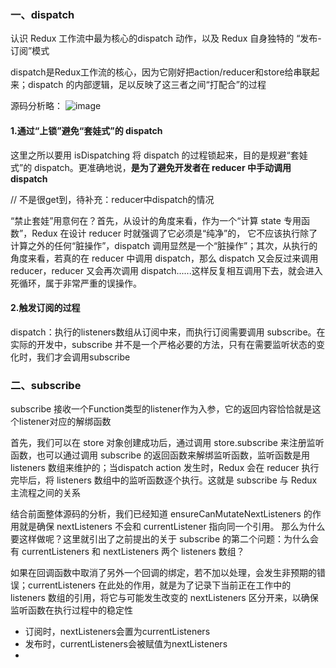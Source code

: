 ### 一、dispatch

认识 Redux 工作流中最为核心的dispatch 动作，以及 Redux 自身独特的 “发布-订阅”模式

dispatch是Redux工作流的核心，因为它刚好把action/reducer和store给串联起来；dispatch 的内部逻辑，足以反映了这三者之间“打配合”的过程

源码分析略：
![image](https://user-images.githubusercontent.com/53267289/147357991-12b7774a-9afe-403c-86a0-15d0d36ac826.png)

#### 1.通过“上锁”避免“套娃式”的 dispatch
这里之所以要用 isDispatching 将 dispatch 的过程锁起来，目的是规避“套娃式”的 dispatch。更准确地说，**是为了避免开发者在 reducer 中手动调用 dispatch**

// 不是很get到，待补充：reducer中dispatch的情况

“禁止套娃”用意何在？首先，从设计的角度来看，作为一个“计算 state 专用函数”，Redux 在设计 reducer 时就强调了它必须是“纯净”的，
它不应该执行除了计算之外的任何“脏操作”，dispatch 调用显然是一个“脏操作”；其次，从执行的角度来看，若真的在 reducer 中调用 dispatch，那么 dispatch 又会反过来调用 reducer，reducer 又会再次调用 dispatch......这样反复相互调用下去，就会进入死循环，属于非常严重的误操作。

#### 2.触发订阅的过程

dispatch：执行的listeners数组从订阅中来，而执行订阅需要调用 subscribe。在实际的开发中，subscribe 并不是一个严格必要的方法，只有在需要监听状态的变化时，我们才会调用subscribe

### 二、subscribe


subscribe 接收一个Function类型的listener作为入参，它的返回内容恰恰就是这个listener对应的解绑函数

首先，我们可以在 store 对象创建成功后，通过调用 store.subscribe 来注册监听函数，也可以通过调用 subscribe 的返回函数来解绑监听函数，监听函数是用 listeners 数组来维护的；当dispatch action 发生时，Redux 会在 reducer 执行完毕后，将 listeners 数组中的监听函数逐个执行。这就是 subscribe 与 Redux 主流程之间的关系

结合前面整体源码的分析，我们已经知道 ensureCanMutateNextListeners 的作用就是确保 nextListeners 不会和 currentListener 指向同一个引用。 那么为什么要这样做呢？这里就引出了之前提出的关于 subscribe 的第二个问题：为什么会有 currentListeners 和 nextListeners 两个 listeners 数组？

如果在回调函数中取消了另外一个回调的绑定，若不加以处理，会发生非预期的错误；currentListeners 在此处的作用，就是为了记录下当前正在工作中的 listeners 数组的引用，将它与可能发生改变的 nextListeners 区分开来，以确保监听函数在执行过程中的稳定性

- 订阅时，nextListeners会置为currentListeners
- 发布时，currentListeners会被赋值为nextListeners
- 
